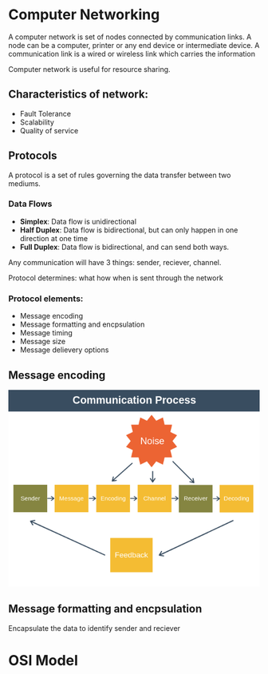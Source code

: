 # Computer Networking

A computer network is set of nodes connected by communication links.
A node can be a computer, printer or any end device or intermediate device.
A communication link is a wired or wireless link which carries the information

Computer network is useful for resource sharing.

## Characteristics of network:

-   Fault Tolerance
-   Scalability
-   Quality of service

## Protocols

A protocol is a set of rules governing the data transfer between two mediums.

### Data Flows

-   **Simplex**: Data flow is unidirectional
-   **Half Duplex**: Data flow is bidirectional, but can only happen in one direction at one time
-   **Full Duplex**: Data flow is bidirectional, and can send both ways.

Any communication will have 3 things: sender, reciever, channel.

Protocol determines: what how when is sent through the network

### Protocol elements:

-   Message encoding
-   Message formatting and encpsulation
-   Message timing
-   Message size
-   Message delievery options

## Message encoding

![Communication-Process](./images/Communication-Process-3.png)

## Message formatting and encpsulation
Encapsulate the data to identify sender and reciever

# OSI Model

